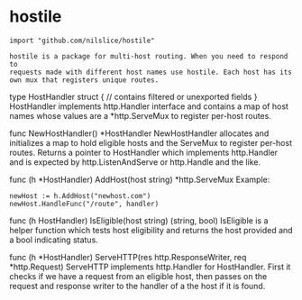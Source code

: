 # hostile
    import "github.com/nilslice/hostile"

    hostile is a package for multi-host routing. When you need to respond to
    requests made with different host names use hostile. Each host has its
    own mux that registers unique routes.

type HostHandler struct {
    // contains filtered or unexported fields
}
    HostHandler implements http.Handler interface and contains a map of host
    names whose values are a *http.ServeMux to register per-host routes.

func NewHostHandler() *HostHandler
    NewHostHandler allocates and initializes a map to hold eligible hosts
    and the ServeMux to register per-host routes. Returns a pointer to
    HostHandler which implements http.Handler and is expected by
    http.ListenAndServe or http.Handle and the like.

func (h *HostHandler) AddHost(host string) *http.ServeMux
    Example:

	newHost := h.AddHost("newhost.com")
	newHost.HandleFunc("/route", handler)

func (h HostHandler) IsEligible(host string) (string, bool)
    IsEligible is a helper function which tests host eligibility and returns
    the host provided and a bool indicating status.

func (h *HostHandler) ServeHTTP(res http.ResponseWriter, req *http.Request)
    ServeHTTP implements http.Handler for HostHandler. First it checks if we
    have a request from an eligible host, then passes on the request and
    response writer to the handler of a the host if it is found.


